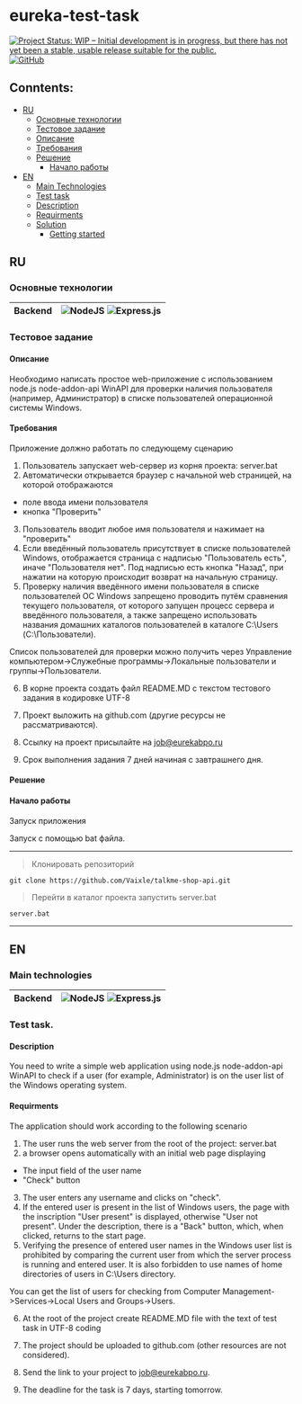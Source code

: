 # eureka-test-task

[![Project Status: WIP – Initial development is in progress, but there has not yet been a stable, usable release suitable for the public.](https://www.repostatus.org/badges/latest/inactive.svg)](https://www.repostatus.org/#inactive)
[![GitHub](https://img.shields.io/github/license/Vaixle/eureka-test-task)](https://github.com/Vaixle/eureka-test-task/blob/main/LICENSE.md)

## Conntents:

- [RU](#RU) 
   - [Основные технологии](#Основные-технологии) 
   - [Тестовое задание](#Тестовое-задание) 
   - [Описание](#Описание) 
   - [Требования](#Требования) 
   - [Решение](#Решение) 
      - [Начало работы](#Начало-работы) 
- [EN](#EN) 
   - [Main Technologies](#Main-technologies) 
   - [Test task](#Test-task) 
   - [Description](#Description) 
   - [Requirments](#Требования) 
   - [Solution](#Solution)
      - [Getting started](#Getting-started) 


## RU

### Основные технологии

| **Backend**  |![NodeJS](https://img.shields.io/badge/node.js-6DA55F?style=for-the-badge&logo=node.js&logoColor=white) ![Express.js](https://img.shields.io/badge/express.js-%23404d59.svg?style=for-the-badge&logo=express&logoColor=%2361DAFB)|
|:------------:|:------------:|

### Тестовое задание

#### Описание


Необходимо написать простое web-приложение с использованием node.js node-addon-api WinAPI для проверки наличия пользователя (например, Администратор) в списке пользователей операционной системы Windows.

#### Требования

Приложение должно работать по следующему сценарию

1. Пользователь запускает web-сервер из корня проекта:
   server.bat
2. Автоматически открывается браузер с начальной web страницей, на которой отображаются
- поле ввода имени пользователя
- кнопка "Проверить"
3. Пользователь вводит любое имя пользователя и нажимает на "проверить"
4. Если введённый пользователь присутствует в списке пользователей Windows, отображается страница с надписью "Пользователь есть", иначе "Пользователя нет". Под надписью есть кнопка "Назад", при нажатии на которую происходит возврат на начальную страницу.
5. Проверку наличия введённого имени пользователя в списке пользователей ОС Windows запрещено проводить путём сравнения текущего пользователя, от которого запущен процесс сервера и введённого пользователя, а также запрещено использовать названия домашних каталогов пользователей в каталоге C:\Users (С:\Пользователи).

Список пользователей для проверки можно получить через Управление компьютером->Служебные программы->Локальные пользователи и группы->Пользователи.

6. В корне проекта создать файл README.MD с текстом тестового задания в кодировке UTF-8

7. Проект выложить на github.com (другие ресурсы не рассматриваются).

8. Ссылку на проект присылайте на job@eurekabpo.ru

9. Срок выполнения задания 7 дней начиная с завтрашнего дня.

#### Решение

#### Начало работы


Запуск приложения


Запуск с помощью bat файла.

---


> Клонировать репозиторий

```
git clone https://github.com/Vaixle/talkme-shop-api.git
```

> Перейти в каталог проекта запустить server.bat
```
server.bat
```
---

## EN

### Main technologies

| **Backend**  |![NodeJS](https://img.shields.io/badge/node.js-6DA55F?style=for-the-badge&logo=node.js&logoColor=white) ![Express.js](https://img.shields.io/badge/express.js-%23404d59.svg?style=for-the-badge&logo=express&logoColor=%2361DAFB)|
|:------------:|:------------:|

### Test task.

#### Description

You need to write a simple web application using node.js node-addon-api WinAPI to check if a user (for example, Administrator) is on the user list of the Windows operating system.

#### Requirments

The application should work according to the following scenario

1. The user runs the web server from the root of the project:
   server.bat
2. a browser opens automatically with an initial web page displaying
- The input field of the user name
- "Check" button
3. The user enters any username and clicks on "check".
4. If the entered user is present in the list of Windows users, the page with the inscription "User present" is displayed, otherwise "User not present". Under the description, there is a "Back" button, which, when clicked, returns to the start page.
5. Verifying the presence of entered user names in the Windows user list is prohibited by comparing the current user from which the server process is running and entered user. It is also forbidden to use names of home directories of users in C:\Users directory.

You can get the list of users for checking from Computer Management->Services->Local Users and Groups->Users.

6. At the root of the project create README.MD file with the text of test task in UTF-8 coding

7. The project should be uploaded to github.com (other resources are not considered).

8. Send the link to your project to job@eurekabpo.ru.

9. The deadline for the task is 7 days, starting tomorrow.
